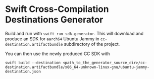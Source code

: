 # Swift Cross-Compilation Destinations Generator

Build and run with `swift run sdk-generator`. This will download and produce an SDK for `aarch64` Ubuntu Jammy in
`cc-destination.artifactbundle` subdirectory of the project.

You can then use the newly produced CC SDK with

```
swift build --destination <path_to_the_generator_source_dir>/cc-destination.artifactbundle/x86_64-unknown-linux-gnu/ubuntu-jammy-destination.json
```
